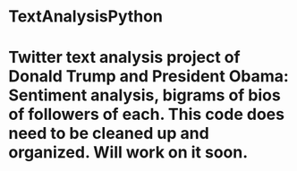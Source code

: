 # TextAnalysisPython
# Twitter text analysis project of Donald Trump and President Obama: Sentiment analysis, bigrams of bios of followers of each. This code does need to be cleaned up and organized. Will work on it soon.  

